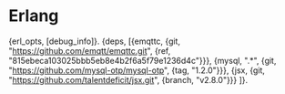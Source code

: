 # Erlang

{erl_opts, [debug_info]}.
{deps, [{emqttc, {git, "https://github.com/emqtt/emqttc.git", {ref, "815ebeca103025bbb5eb8e4b2f6a5f79e1236d4c"}}},
{mysql, ".*", {git, "https://github.com/mysql-otp/mysql-otp", {tag, "1.2.0"}}}, {jsx, {git, "https://github.com/talentdeficit/jsx.git", {branch, "v2.8.0"}}}
]}.
